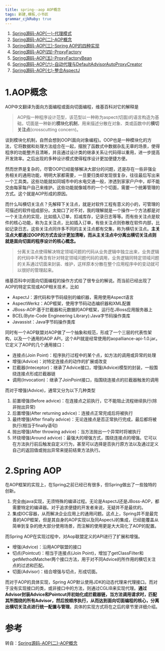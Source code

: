 ```yaml
---
title: spring--aop AOP概念
tags: 新建,模板,小书匠
grammar_cjkRuby: true
---
```


1.  [Spring源码-AOP(一)-代理模式](https://my.oschina.net/u/2377110/blog/1504596)
2.  [Spring源码-AOP(二)-AOP概念](https://my.oschina.net/u/2377110/blog/1506098)
3.  [Spring源码-AOP(三)-Spring AOP的四种实现](https://my.oschina.net/u/2377110/blog/1507532)
4.  [Spring源码-AOP(四)-ProxyFactory](https://my.oschina.net/u/2377110/blog/1510684)
5.  [Spring源码-AOP(五)-ProxyFactoryBean](https://my.oschina.net/u/2377110/blog/1512222)
6.  [Spring源码-AOP(六)-自动代理与DefaultAdvisorAutoProxyCreator](https://my.oschina.net/u/2377110/blog/1517915)
7.  [Spring源码-AOP(七)-整合AspectJ](https://my.oschina.net/u/2377110/blog/1529575)

# 1.AOP概念

AOP中文翻译为面向方面编程或面向切面编程，维基百科对它的解释是

> 
> 
> AOP指一种程序设计范型，该范型以一种称为aspect(切面)的语言构造为基础，切面是一种新的**模块化机制**，用来描述分散在对象、类或函数中的**横切关注点**(crosscutting concern)。
> 
> 

谈到模块化机制，自然会想到OOP(面向对象编程)。OOP也是一种模块化的方法，它将数据和处理方法组合在一起，摆脱了函数式中数据杂乱无章的场景，使得程序的功能整齐且清晰，并且通过设计类的继承关系让代码得以重用，进一步提高开发效率。之后出现的多种设计模式使得程序设计更加便捷方便。

然而世界是复杂的，尽管OOP已经能够解决大部分的问题，还是存在一些非强业务相关的通用功能，明明大家都需要，一旦要归类却发现很复杂，往往最后写出来一个工具类。这些功能就如同城市中的水电交通一般，渗透到家家户户中，却不能交由每家每户自己来维护。这些功能就像城市的一个个切面，需要一个统筹管理的方式。这个就是AOP形成的原因。

而什么叫横切关注点？先解释下关注点，就是对软件工程有意义的小的，可管理的可描述的软件组成部分。太拗口了对不对，我的理解就是一个操作一个方法都是对一个关注点的实现，比如插入订单，扣减库存，记录日志等等。而有些关注点是软件的核心功能，称为主关注点，比如插入订单，有些关注点则弥散在软件内部，比如记录日志，这些关注点同许多不同的主关注点都有交集，称为横切关注点。**主关注点大都通过OOP的方式去设计更加清晰，而从主关注点中分离出横切关注点则就是面向切面的程序设计的核心概念。**

> 
> 
> 分离关注点使得解决特定领域问题的代码从业务逻辑中独立出来，业务逻辑的代码中不再含有针对特定领域问题代码的调用，业务逻辑同特定领域问题的关系通过切面来封装、维护，这样原本分散在整个应用程序中的变动就可以很好的管理起来。
> 
> 

维基百科中对面向切面编程的操作方式给了很专业的解说。而当前已经出现了AOP的特定实现或AOP相关技术，比如

*   AspectJ：源代码和字节码级别的编织器，需用使用Aspect语言
*   AspectWerkz：AOP框架，使用字节码动态编织器和XML配置
*   JBoss-AOP:基于拦截器和元数据的AOP框架，运行在JBoss应用服务器上
*   BCEL(Byte-Code Engineering Library):Java字节码操作类库
*   Javassist：Java字节码操作类库

同时有一个AOP联盟对AOP做了一个抽象和规范，形成了一个三层的代表性架构，以及一个通用的AOP API，这个API就是经常使用的aopalliance-api-1.0.jar。它定义了AOP的几个通用接口：

*   连接点(Join Point)：程序执行过程中的某个点，如方法的调用或异常的处理
*   增强(Advice)：对特定连接点的动作的扩展或改变
*   拦截器(Inteceptor)：继承了Advice接口，增强(Advice)模型的封装，一般围绕连接点形成拦截器链
*   调用(Invocation)：继承了JoinPoint接口，指围绕连接点的拦截器触发的调用

而对于增强(Advice)，通常又分为以下几种类型

1.  前置增强(Before advice)：在连接点之前执行，它不能阻止流程继续执行(除非抛出异常)
2.  后置增强(After returning advice)：连接点正常完成后将被执行
3.  最终增强(After finally advice)：无论连接点是否正常执行完成，最后都将被执行(相当于finally语句)
4.  抛出增强(After throwing advice)：当方法抛出一个异常时将被执行
5.  环绕增强(Around advice)：最强大的增强方式，围绕连接点的增强。它可以在方法执行前后触发自定义行为，甚至可以选择是否执行原方法以及通过定义自己的返回值或抛出异常来提前结束方法执行。

# 2.Spring AOP

在AOP框架的实现上，在Spring之前已经已有很多，但Spring做出了一些独特的创新。

1.  完全由java实现，无须特殊的编译过程。无论是AspectJ还是JBoss-AOP，都需要特定的编译器。对于追求便捷的开发者来说，无疑并不是最优的。
2.  集成IOC容器，从而解决企业应用上的通用问题。这点上，Spring并不是最完善的AOP框架，但是其自身的AOP实现以及同AspectJ的集成，已经能覆盖从简单到复杂的绝大部分使用场景，而注解的使用更是大大简化了AOP的配置。

而Spring AOP在实现过程中，对Aop联盟定义的API进行了扩展和增强。

*   增强(Advice)：沿用AOP联盟的接口
*   切点(Pointcut)：相当于连接点(Join Point)，增加了getClassFilter和getMethodMatcher两个接口方法，用于对不同Advice的所作用的横切关注点的过滤和匹配。
*   切面(Advisor)：结合增强与切点，形成切面。

而对于AOP的具体实现，Spring AOP默认使用JDK的动态代理来代理接口。而对于没有实现接口的类，或非接口中的方法，则通过CGLIB来实现代理。**通过Advisor封装Advice和Pointcut并初始化成拦截器链，当方法调用请求时，匹配其所围绕的所有Advisor，然后按顺序执行，从而达到面向切面编程的核心，分离出横切关注点进行统一配置与管理**。具体的实现方式将在之后的章节里详细介绍。

# 参考
转自：[Spring源码-AOP(二)-AOP概念 ](https://my.oschina.net/u/2377110/blog/1506098)